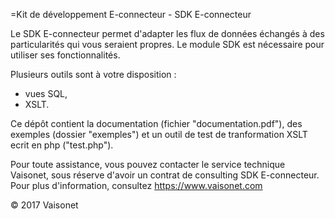 =Kit de développement E-connecteur - SDK E-connecteur

Le SDK E-connecteur permet d'adapter les flux de données échangés à des particularités qui vous seraient propres.
Le module SDK est nécessaire pour utiliser ses fonctionnalités.

Plusieurs outils sont à votre disposition : 
 - vues SQL,
 - XSLT.

Ce dépôt contient la documentation (fichier "documentation.pdf"), des exemples (dossier "exemples") et un outil de test de tranformation XSLT ecrit en php ("test.php").
 
Pour toute assistance, vous pouvez contacter le service technique Vaisonet, sous réserve d'avoir un contrat de consulting SDK E-connecteur.
Pour plus d'information, consultez <https://www.vaisonet.com>

© 2017 Vaisonet